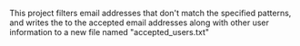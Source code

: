 This project filters email addresses that don't match the specified patterns, and writes the to the accepted email addresses along with other user information to a new file named "accepted_users.txt"

